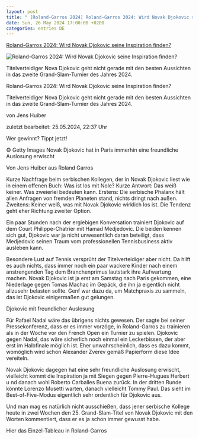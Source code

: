 ```yaml
---
layout: post
title: " [Roland-Garros 2024] Roland-Garros 2024: Wird Novak Djokovic seine Inspiration finden?"
date: Sun, 26 May 2024 17:00:00 +0200
categories: entries DE
---
```

[Roland-Garros 2024: Wird Novak Djokovic seine Inspiration finden?](https://www.tennisnet.com/news/roland-garros-2024-wird-novak-djokovic-seine-inspiration-finden)

![Roland-Garros 2024: Wird Novak Djokovic seine Inspiration finden?](https://www.tennisnet.com/fileadmin/_processed_/f/b/csm_nole_inspiration_3adee64581.jpg)

Titelverteidiger Nova Djokovic geht nicht gerade mit den besten Aussichten in das zweite Grand-Slam-Turnier des Jahres 2024.

Roland-Garros 2024: Wird Novak Djokovic seine Inspiration finden?

Titelverteidiger Nova Djokovic geht nicht gerade mit den besten Aussichten in das zweite Grand-Slam-Turnier des Jahres 2024.

von Jens Huiber

zuletzt bearbeitet: 25.05.2024, 22:37 Uhr

Wer gewinnt? Tippt jetzt!

© Getty Images Novak Djokovic hat in Paris immerhin eine freundliche Auslosung erwischt

Von Jens Huiber aus Roland Garros

Kurze Nachfrage beim serbischen Kollegen, der in Novak Djokovic liest wie in einem offenen Buch: Was ist los mit Nole? Kurze Antwort: Das weiß keiner. Was zweierlei bedeuten kann. Erstens: Die serbische Phalanx hält allen Anfragen von fremden Planeten stand, nichts dringt nach außen. Zweitens: Keiner weiß, was mit Novak Djokovic wirklich los ist. Die Tendenz geht eher Richtung zweiter Option.

Ein paar Stunden nach der ergiebigen Konversation trainiert Djokovic auf dem Court Philippe-Chatrier mit Hamad Medjedovic. Die beiden kennen sich gut, Djokovic war ja nicht unwesentlich daran beteiligt, dass Medjedovic seinen Traum vom professionellen Tennisbusiness aktiv ausleben kann.

Besondere Lust auf Tennis versprüht der Titelverteidiger aber nicht. Da hilft es auch nichts, dass immer noch ein paar wackere Kinder nach einem anstrengenden Tag dem Branchenprimus lautstark ihre Aufwartung machen. Novak Djokovic ist ja erst am Samstag nach Paris gekommen, eine Niederlage gegen Tomas Machac im Gepäck, die ihn ja eigentlich nicht allzusehr belasten sollte. Genf war dazu da, um Matchpraxis zu sammeln, das ist Djokovic einigermaßen gut gelungen.

Djokovic mit freundlicher Auslosung

Für Rafael Nadal wäre das übrigens nichts gewesen. Der sagte bei seiner Pressekonferenz, dass er es immer vorzöge, in Roland-Garros zu trainieren als in der Woche vor den French Open ein Turnier zu spielen. Djokovic gegen Nadal, das wäre sicherlich noch einmal ein Leckerbissen, der aber erst im Halbfinale möglich ist. Eher unwahrscheinlich, dass es dazu kommt, womöglich wird schon Alexander Zverev gemäß Papierform diese Idee vereiteln.

Novak Djokovic dagegen hat eine sehr freundliche Auslosung erwischt, vielleicht kommt die Inspiration ja mit Siegen gegen Pierre-Hugues Herbert u nd danach wohl Roberto Carballes Buena zurück. In der dritten Runde könnte Lorenzo Musetti warten, danach vielleicht Tommy Paul. Das sieht im Best-of-Five-Modus eigentlich sehr ordentlich für Djokovic aus.

Und man mag es natürlich nicht ausschießen, dass jener serbische Kollege heute in zwei Wochen den 25. Grand-Slam-Titel von Novak Djokovic mit den Worten kommentiert, dass er es ja schon immer gewusst habe.

Hier das Einzel-Tableau in Roland-Garros

